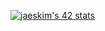 [![jaeskim's 42 stats](https://badge42.herokuapp.com/api/stats/sgiovo?privacyName=true&darkMode=true)](https://github.com/JaeSeoKim/badge42)

